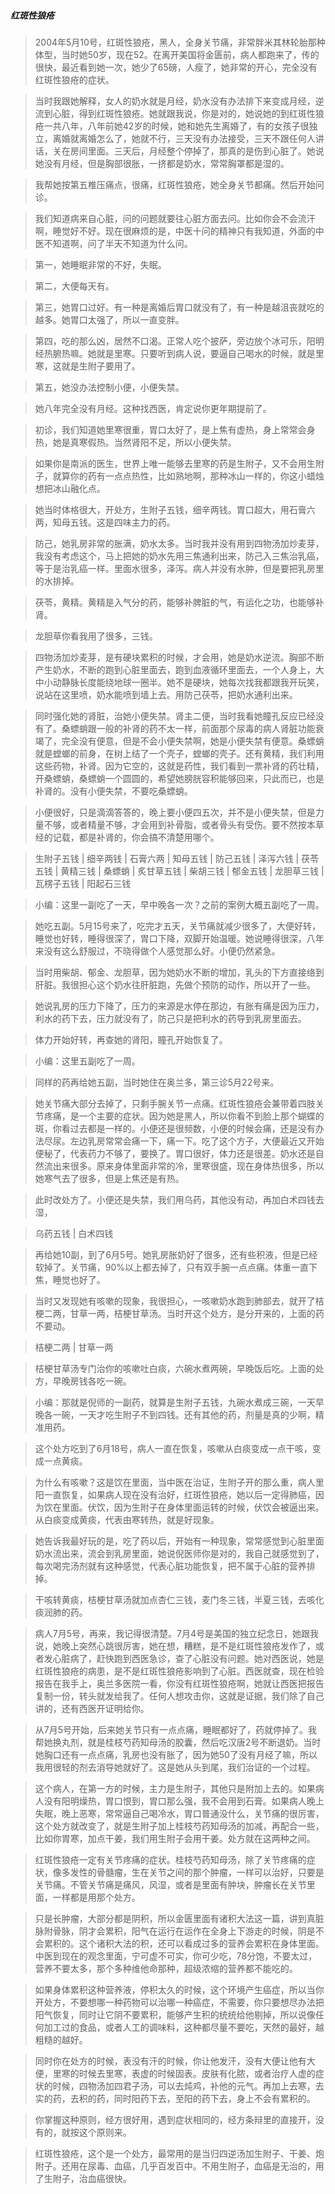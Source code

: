 ##### 红斑性狼疮

> 2004年5月10号，红斑性狼疮，黑人，全身关节痛，非常胖米其林轮胎那种体型，当时她50岁，现在52。在离开美国将金匮前，病人都跑来了，传的很快，最近看到她一次，她少了65磅，人瘦了，她非常的开心，完全没有红斑性狼疮的症状。

> 当时我跟她解释，女人的奶水就是月经，奶水没有办法排下来变成月经，逆流到心脏，得到红斑性狼疮。她就跟我说，你是对的，她说她的到红斑性狼疮一共八年，八年前她42岁的时候，她和她先生离婚了，有的女孩子很独立，离婚就离婚怎么了，她就不行，三天没有办法接受，三天不跟任何人讲话，关在房间里面。三天后，月经整个停掉了，那真的是伤到心脏了。她说她没有月经，但是胸部很胀，一挤都是奶水，常常胸罩都是湿的。

> 我帮她按第五椎压痛点，很痛，红斑性狼疮，她全身关节都痛。然后开始问诊。

> 我们知道病来自心脏，问的问题就要往心脏方面去问。比如你会不会流汗啊，睡觉好不好。现在很麻烦的是，中医十问的精神只有我知道，外面的中医不知道啊，问了半天不知道为什么问。

> 第一，她睡眠非常的不好，失眠。

> 第二，大便每天有。

> 第三，她胃口过好。有一种是离婚后胃口就没有了，有一种是越沮丧就吃的越多。她胃口太强了，所以一直变胖。

> 第四，吃的那么凶，居然不口渴。正常人吃个披萨，旁边放个冰可乐，阳明经热腑热嘛。她就是里寒。只要听到病人说，要逼自己喝水的时候，就是里寒，这就是生附子要用了。

> 第五，她没办法控制小便，小便失禁。

> 她八年完全没有月经。这种找西医，肯定说你更年期提前了。

> 初诊，我们知道她里寒很重，胃口太好了，是上焦有虚热，身上常常会身热，她是真寒假热。当然肾阳不足，所以小便失禁。

> 如果你是南派的医生，世界上唯一能够去里寒的药是生附子，又不会用生附子，就算你的药有一点点热性，比如熟地啊，那种冰山一样的，你这小蜡烛想把冰山融化点。

> 她当时体格很大，开处方，生附子五钱，细辛两钱。胃口超大，用石膏六两，知母五钱。这是四味主力的药。

> 防己，她乳房非常的胀满，奶水太多。当时我并没有用到四物汤加炒麦芽，我没有考虑这个，马上把她的奶水先用三焦通利出来，防己入三焦治乳癌，等于是治乳癌一样。里面水很多，泽泻。病人并没有水肿，但是要把乳房里的水排掉。

> 茯苓，黄精。黄精是入气分的药，能够补脾脏的气，有运化之功，也能够补肾。

> 龙胆草你看我用了很多，三钱。

> 四物汤加炒麦芽，是有硬块累积的时候，才会用，她是奶水逆流。胸部不断产生奶水，不断的跑到心脏里面去，跑到血液循环里面去，一个人身上，大中小动静脉长度能绕地球一圈半。她不是硬块，她每次找我都跟我开玩笑，说站在这里喷，奶水能喷到墙上去。用防己茯苓，把奶水通利出来。

> 同时强化她的肾脏，治她小便失禁。肾主二便，当时我看她瞳孔反应已经没有了。桑螵蛸跟一般的补肾的药不太一样，前面那个尿毒的病人肾脏功能衰竭了，完全没有便意，但是不会小便失禁啊，她是小便失禁有便意。桑螵蛸就是螳螂的前身，在树上结了一个壳子，螳螂的壳子。还有黄精，我们利用这些药物，补肾。因为它空的，这就是药性，我们看到一票补肾的药壮精，开桑螵蛸，桑螵蛸一个圆圆的，希望她膀胱容积能够回来，只此而已，也是补肾的。没有小便失禁，不要吃桑螵蛸。

> 小便很好，只是滴滴答答的，晚上要小便四五次，并不是小便失禁，但是力量不够，或者精量不够，才会用到补骨脂，或者骨头有受伤。要不然按本草经的记载，都是补肾的，你会搞不清楚用哪个。

> 生附子五钱 | 细辛两钱 | 石膏六两 | 知母五钱 | 防己五钱 | 泽泻六钱 | 茯苓五钱 | 黄精三钱 | 桑螵蛸 | 炙甘草五钱 | 柴胡三钱 | 郁金五钱 | 龙胆草三钱 | 瓦楞子五钱 | 阳起石三钱

> 小编：这里一副吃了一天，早中晚各一次？之前的案例大概五副吃了一周。

> 她吃五副。5月15号来了，吃完才五天，关节痛就减少很多了，大便好转，睡觉也好转，睡得很深了，胃口下降，双脚开始温暖。她说睡得很深，八年来没有这么舒服过，不晓得做个人感觉那么好。小便仍然紧急。

> 当时用柴胡、郁金、龙胆草，因为她奶水不断的增加，乳头的下方直接络到肝脏。我很担心这个奶水往肝脏跑，先做个预防的动作，所以开了一些。

> 她说乳房的压力下降了，压力的来源是水停在那边，有胀有痛是因为压力，利水的药下去，压力就没有了，防己只是把利水的药导到乳房里面去。

> 体力开始好转，再查她的肾阳，瞳孔开始恢复了。

> 小编：这里五副吃了一周。

> 同样的药再给她五副，当时她住在奥兰多，第三诊5月22号来。

> 她关节痛大部分去掉了，只剩手腕关节一点痛。红斑性狼疮会兼带着四肢关节疼痛，是一个主要的症状。因为她是黑人，所以你看不到脸上那个蝴蝶的斑，你看过去都是一样的。小便还是很频数，小便的时候会痛，还是没有办法尽尿。左边乳房常常会痛一下，痛一下。吃了这个方子，大便最近又开始便秘了，代表药力不够了，要换了。胃口很好，体力还是很差。奶水还是自然流出来很多。原来身体里面非常的冷，里寒很盛，现在身体热很多，所以她寒气去了很多，但是上焦还是有热。

> 此时改处方了。小便还是失禁，我们用乌药，其他没有动，再加白术四钱去湿，

> 乌药五钱 | 白术四钱 

> 再给她10副，到了6月5号。她乳房胀奶好了很多，还有些积液，但是已经软掉了。关节痛，90%以上都去掉了，只有双手腕一点点痛。体重一直下焦，睡觉也好了。

> 当时又发现她有咳嗽的现象，我很担心，一咳嗽奶水跑到肺部去，就开了桔梗二两，甘草一两，桔梗甘草汤。当时开这个处方，是分开来的，上面的药不要动。

> 桔梗二两 | 甘草一两

> 桔梗甘草汤专门治你的咳嗽吐白痰，六碗水煮两碗，早晚饭后吃。上面的处方，早晚房钱各吃一碗。

> 小编：那就是倪师的一副药，就算是生附子五钱，九碗水煮成三碗，一天早晚各一碗，一天才吃生附子不到四钱。还有其他的药，剂量是真的少啊，精准用药。

> 这个处方吃到了6月18号，病人一直在恢复，咳嗽从白痰变成一点干咳，变成一点黄痰。

> 为什么有咳嗽？这是饮在里面，当中医在治证，生附子开的那么重，病人里阳一直恢复，如果病人现在没有治好，红斑性狼疮，她以后一定得肺癌，因为饮在里面。伏饮，因为生附子在身体里面运转的时候，伏饮会被逼出来。从白痰变成黄痰，代表由寒转热，就是好现象。

> 她告诉我最好玩的是，吃了药以后，开始有一种现象，常常感觉到心脏里面奶水流出来，流会到乳房里面，她说倪医师你是对的，我自己就感觉到了，每次喝完汤剂就有这种感觉，代表心脏功能恢复，把不属于心脏的营养排掉。

> 干咳转黄痰，桔梗甘草汤就加点杏仁三钱，麦门冬三钱，半夏三钱，去咳化痰润肺的药。

> 病人7月5号，再来，我记得很清楚。7月4号是美国的独立纪念日，她跟我说，她晚上突然心跳很厉害，她在想，糟糕，是不是红斑性狼疮发作了，或者发心脏病了，赶快跑到西医急诊，查了心脏没有问题。她对西医说，她是红斑性狼疮的病患，是不是红斑性狼疮影响到了心脏。西医就查，现在检验报告在我手上，奥兰多医院一看，你没有红斑性狼疮啊，她就让西医把报告复制一份，转头就发给我了。任何人想攻击你，这就是证据，我们除了自己讲的，还有西医开证明给你。

> 从7月5号开始，后来她关节只有一点点痛，睡眠都好了，药就停掉了。我帮她换丸剂，就是桂枝芍药知母汤的胶囊，然后吃汉唐2号不断退奶。当时她胸口还有一点点痛，乳房也没有胀了，因为她50了没有月经了嘛，所以我用很轻的剂去消导她就好了。这是她从头到尾，我们治证的一个过程。

> 这个病人，在第一方的时候，主力是生附子，其他只是附加上去的。如果病人没有阳明燥热，胃口恨到，胃口那么强，我不会用到石膏。如果病人晚上失眠，晚上恶寒，常常逼自己喝冷水，胃口普通没什么，关节痛的很厉害，这个处方就改变了，就是生附子加上桂枝芍药知母汤的加减，再配合一些，比如你胃寒，加点干姜，我们用生附子会用干姜。处方就在这两种之间。

> 红斑性狼疮一定有关节疼痛的症状。桂枝芍药知母汤，除了关节疼痛的症状，像多发性的骨髓瘤，生在关节之间的那个肿瘤，一样可以治好，只要是关节痛。不管关节痛是痛风，风湿，或者是里面有肿块，肿瘤长在关节里面，一样都是用那个处方。

> 只是长肿瘤，大部分都是阴积，所以金匮里面有诸积大法这一篇，讲到真脏脉附骨脉，阴才会累积，阳气在运行在运作在全身上下游走的时候，阴是不会累积的。这个诸积大法的积，还可以看成过多的营养会累积在身体里面。中医到现在的观念里面，宁可虚不可实，你可少吃，78分饱，不要太过，营养不要太多，那个多种维他命那种，超级浓缩的营养都不能吃的。

> 如果身体累积这种营养液，停积太久的时候，这个环境产生癌症，所以当你开处方，不要想哪一种药物可以治哪一种癌症，不需要，你只要想尽办法把阳气恢复，同时让它阴不要累积，能够产生积的统统给他剔掉，所以说像任何加工过的食品，或者人工的调味料，这种都尽量不要吃，天然的最好，越粗糙的越好。

> 同时你在处方的时候，表没有汗的时候，你让他发汗，没有大便让他有大便，里寒的时候去里寒，表虚的时候固表。皮肤有化脓，或者治疗人虚的症状的时候，四物汤加四君子汤，可以去炖鸡，补他的元气。再加上去寒，去实的药，去积的药，同时阳药下去，至阳的药下去，身上不会有累积的。

> 你掌握这种原则，经方很好用，遇到症状相同的，经方条辩里的直接开，没有的，就按这个原则来。

> 红斑性狼疮，这个是一个处方，最常用的是当归四逆汤加生附子、干姜、炮附子。还用在尿毒、血癌，几乎百发百中。不用生附子，血癌是无治的，用了生附子，治血癌很快。